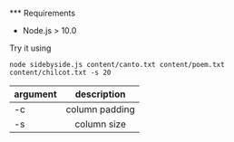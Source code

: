 \*\*\* Requirements

- Node.js > 10.0

Try it using

`node sidebyside.js content/canto.txt content/poem.txt content/chilcot.txt -s 20`

| argument |  description   |
| -------- | :------------: |
| -c       | column padding |
| -s       |  column size   |
